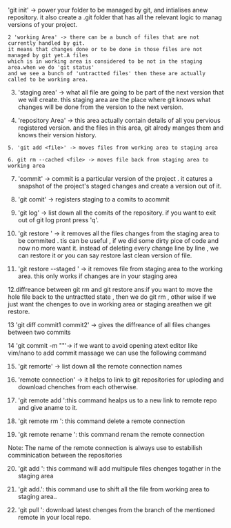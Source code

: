 'git init' -> power your folder to be managed by git, and intialises
 anew repository. it also create a .git folder that has all the relevant logic to
 manag versions of your project.


    2 'working Area' -> there can be a bunch of files that are not currently handled by git.
    it means that changes done or to be done in those files are not managed by git yet.A files
    which is in working area is considered to be not in the staging area.when we do 'git status'
    and we see a bunch of 'untractted files' then these are actually called to be working area. 

   3. 'staging area' -> what all file are going to be part of the next version that we will create.
    this staging area are the place where git knows what changes will be done from the version to the next version.


   4. 'repository Area' -> this area actually contain details of all you pervious registered version.
    and the files in this area, git alredy manges them and knows  their version history.


    5. 'git add <file>' -> moves files from working area to staging area

    6. git rm --cached <file> -> moves file back from staging area to working area

   7. 'commit' -> commit is a particular version of the project . it catures a snapshot of the project's staged 
   changes  and create a version out of it.

   8. 'git comit' -> registers staging to a comits to acommit

   9. 'git log' -> list down all the comits of the repository. if you want to exit out of git log pront 
   press 'q'.

 10.  'git restore <file>' -> it removes all the files changes from the staging
   area to be commited . tis can be useful , if we did some dirty pice  of code and now no more want it.
   instead of deleting every change line by line , we can restore it or you can say restore last clean version of file.


11. 'git restore --staged <file>' -> it removes file from staging  area to the working area.
this only works if changes are in your staging area

12.diffreance between git rm and git restore 
ans:if you want to move the hole file back to the untractted state , then we do git rm , other wise if we 
just want the chenges to ove in working area or staging areathen we git restore.

13 'git diff commit1 commit2' -> gives the diffreance of all files changes between two commits

14 'git commit -m "<you commit manges>"'-> if we want to avoid opening atext editor like vim/nano to add  commit massage we can use the following command  

15. 'git remorte' -> list down all the remote connection names

16. 'remote connection' -> it helps to link to git repositories for uploding and download
chenches from each otherwise.

17. 'git remote add <name of remote> <link of remote>':this command healps us to a new link to
remote repo and give aname to it.

18. 'git remote rm <name of remote>': this command delete a remote connection

19. 'git remote rename <olname> <newname>': this command renam the remote connection

Note: The name of the remote connection is always use to estabilish comminication between the repositories 

20. 'git add <file1> <file2> <file3>': this command will add  multipule files chenges togather in the staging area

21. 'git add.': this command use to shift all the file from working area to staging area..

21. 'git pull <remote name> <branch name>': download latest chenges from the branch of the mentioned remote in your local repo.